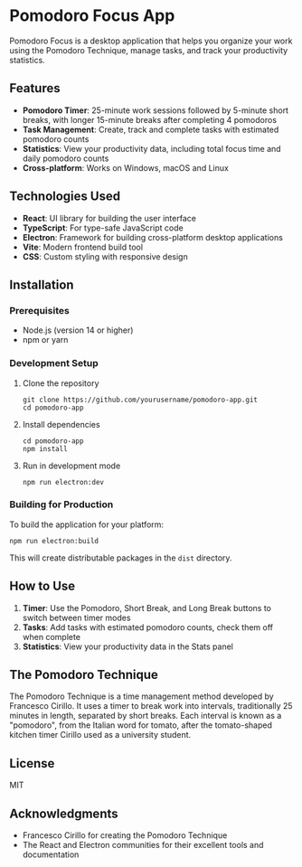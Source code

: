 # Pomodoro Focus App

Pomodoro Focus is a desktop application that helps you organize your work using the Pomodoro Technique, manage tasks, and track your productivity statistics.

## Features

- **Pomodoro Timer**: 25-minute work sessions followed by 5-minute short breaks, with longer 15-minute breaks after completing 4 pomodoros
- **Task Management**: Create, track and complete tasks with estimated pomodoro counts
- **Statistics**: View your productivity data, including total focus time and daily pomodoro counts
- **Cross-platform**: Works on Windows, macOS and Linux

## Technologies Used

- **React**: UI library for building the user interface
- **TypeScript**: For type-safe JavaScript code
- **Electron**: Framework for building cross-platform desktop applications
- **Vite**: Modern frontend build tool
- **CSS**: Custom styling with responsive design

## Installation

### Prerequisites

- Node.js (version 14 or higher)
- npm or yarn

### Development Setup

1. Clone the repository
   ```
   git clone https://github.com/yourusername/pomodoro-app.git
   cd pomodoro-app
   ```

2. Install dependencies
   ```
   cd pomodoro-app
   npm install
   ```

3. Run in development mode
   ```
   npm run electron:dev
   ```

### Building for Production

To build the application for your platform:

```
npm run electron:build
```

This will create distributable packages in the `dist` directory.

## How to Use

1. **Timer**: Use the Pomodoro, Short Break, and Long Break buttons to switch between timer modes
2. **Tasks**: Add tasks with estimated pomodoro counts, check them off when complete
3. **Statistics**: View your productivity data in the Stats panel

## The Pomodoro Technique

The Pomodoro Technique is a time management method developed by Francesco Cirillo. It uses a timer to break work into intervals, traditionally 25 minutes in length, separated by short breaks. Each interval is known as a "pomodoro", from the Italian word for tomato, after the tomato-shaped kitchen timer Cirillo used as a university student.

## License

MIT

## Acknowledgments

- Francesco Cirillo for creating the Pomodoro Technique
- The React and Electron communities for their excellent tools and documentation